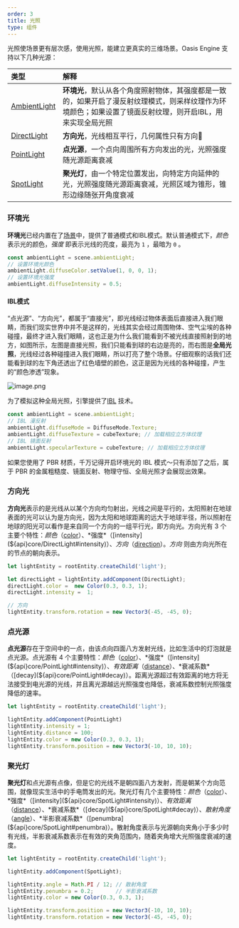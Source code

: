```yaml
---
order: 3
title: 光照
type: 组件
---
```


光照使场景更有层次感，使用光照，能建立更真实的三维场景。Oasis Engine 支持以下几种光源：

|类型|解释|
|:--|:--|
|[AmbientLight](${api}core/AmbientLight)|**环境光**，默认从各个角度照射物体，其强度都是一致的，如果开启了漫反射纹理模式，则采样纹理作为环境颜色；如果设置了镜面反射纹理，则开启IBL，用来实现全局光照|
|[DirectLight](${api}core/DirectLight)|**方向光**，光线相互平行，几何属性只有方向|
|[PointLight](${api}core/PointLight) | **点光源**，一个点向周围所有方向发出的光，光照强度随光源距离衰减|
|[SpotLight](${api}core/SpotLight) |**聚光灯**，由一个特定位置发出，向特定方向延伸的光，光照强度随光源距离衰减，光照区域为锥形，锥形边缘随张开角度衰减|



### 环境光

**环境光**已经内置在了[场景](${api}core/Scene)中，提供了普通模式和IBL模式。默认普通模式下，*颜色* 表示光的颜色，*强度* 即表示光线的亮度，最亮为 `1` ，最暗为 `0` 。

```typescript
const ambientLight = scene.ambientLight;
// 设置环境光颜色
ambientLight.diffuseColor.setValue(1, 0, 0, 1);
// 设置环境光强度
ambientLight.diffuseIntensity = 0.5;
```

#### IBL模式
“点光源”、“方向光”，都属于“直接光”，即光线经过物体表面后直接进入我们眼睛，而我们现实世界中并不是这样的，光线其实会经过周围物体、空气尘埃的各种碰撞，最终才进入我们眼睛，这也正是为什么我们能看到不被光线直接照射到的地方，如图所示，左图是直接光照，我们只能看到球的右边是亮的，而右图是**全局光照**，光线经过各种碰撞进入我们眼睛，所以打亮了整个场景。仔细观察的话我们还能看到球的左下角还透出了红色墙壁的颜色，这正是因为光线的各种碰撞，产生的“颜色渗透”现象。

![image.png](https://gw.alipayobjects.com/mdn/rms_d27172/afts/img/A*j6_uQq2oqtEAAAAAAAAAAAAAARQnAQ)

为了模拟这种全局光照，引擎提供了[IBL](https://www.wikiwand.com/en/Image-based_lighting) 技术。
```typescript
const ambientLight = scene.ambientLight;
// IBL 漫反射
ambientLight.diffuseMode = DiffuseMode.Texture;
ambientLight.diffuseTexture = cubeTexture; // 加载相应立方体纹理
// IBL 镜面反射
ambientLight.specularTexture = cubeTexture; // 加载相应立方体纹理
```
如果您使用了 PBR 材质，千万记得开启环境光的 IBL 模式～只有添加了之后，属于 PBR 的金属粗糙度、镜面反射、物理守恒、全局光照才会展现出效果。




### 方向光

**方向光**表示的是光线从以某个方向均匀射出，光线之间是平行的，太阳照射在地球表面的光可以认为是方向光，因为太阳和地球距离的远大于地球半径，所以照射在地球的阳光可以看作是来自同一个方向的一组平行光，即方向光。方向光有 3 个主要个特性：*颜色*（[color](${api}core/DirectLight#color)）、*强度*（[intensity](${api}core/DirectLight#intensity)）、*方向*（[direction](${api}core/DirectLight#direction)）。*方向* 则由方向光所在的节点的朝向表示。


```typescript
let lightEntity = rootEntity.createChild('light');

let directLight = lightEntity.addComponent(DirectLight);
directLight.color =  new Color(0.3, 0.3, 1);
directLight.intensity =  1;

// 方向
lightEntity.transform.rotation = new Vector3(-45, -45, 0);
```


### 点光源


**点光源**存在于空间中的一点，由该点向四面八方发射光线，比如生活中的灯泡就是点光源。点光源有 4 个主要特性：*颜色*（[color](${api}core/PointLight#color)）、*强度*（[intensity](${api}core/PointLight#intensity)）、*有效距离*（[distance](${api}core/PointLight#distance)）、*衰减系数*（[decay](${api}core/PointLight#decay)）。距离光源超过有效距离的地方将无法接受到电光源的光线，并且离光源越远光照强度也降低，衰减系数控制光照强度降低的速率。


```typescript
let lightEntity = rootEntity.createChild('light');

lightEntity.addComponent(PointLight)
lightEntity.intensity = 1;
lightEntity.distance = 100;
lightEntity.color = new Color(0.3, 0.3, 1);
lightEntity.transform.position = new Vector3(-10, 10, 10);
```
### 聚光灯


**聚光灯**和点光源有点像，但是它的光线不是朝四面八方发射，而是朝某个方向范围，就像现实生活中的手电筒发出的光。聚光灯有几个主要特性：*颜色*（[color](${api}core/SpotLight#color)）、*强度*（[intensity](${api}core/SpotLight#intensity)）、*有效距离*（[distance](${api}core/SpotLight#distance)）、*衰减系数*（[decay](${api}core/SpotLight#decay)）、*散射角度*（[angle](${api}core/SpotLight#angle)）、*半影衰减系数*（[penumbra](${api}core/SpotLight#penumbra)）。散射角度表示与光源朝向夹角小于多少时有光线，半影衰减系数表示在有效的夹角范围内，随着夹角增大光照强度衰减的速度。

<playground src="spotlight-shadow.ts"></playground>

```typescript
let lightEntity = rootEntity.createChild('light');

lightEntity.addComponent(SpotLight);

lightEntity.angle = Math.PI / 12; // 散射角度
lightEntity.penumbra = 0.2;       // 半影衰减系数
lightEntity.color = new Color(0.3, 0.3, 1);

lightEntity.transform.position = new Vector3(-10, 10, 10);
lightEntity.transform.rotation = new Vector3(-45, -45, 0);
```
